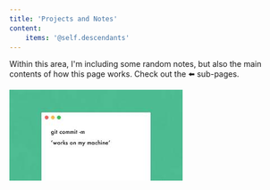 ```yaml
---
title: 'Projects and Notes'
content:
    items: '@self.descendants'
---
```


Within this area, I'm including some random notes, but also the main contents of how this page works. Check out the ⬅️ sub-pages.

![](images.jpeg)


